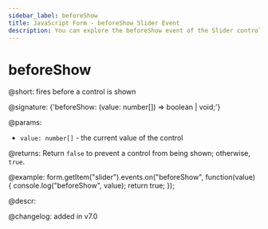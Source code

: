 ```yaml
---
sidebar_label: beforeShow
title: JavaScript Form - beforeShow Slider Event 
description: You can explore the beforeShow event of the Slider control of Form in the documentation of the DHTMLX JavaScript UI library. Browse developer guides and API reference, try out code examples and live demos, and download a free 30-day evaluation version of DHTMLX Suite.
---
```


# beforeShow

@short: fires before a control is shown

@signature: {'beforeShow: (value: number[]) => boolean | void;'}

@params:
- `value: number[]` - the current value of the control

@returns:
Return `false` to prevent a control from being shown; otherwise, `true`.

@example:
form.getItem("slider").events.on("beforeShow", function(value) {
    console.log("beforeShow", value);
    return true;
});

@descr:

@changelog: added in v7.0
